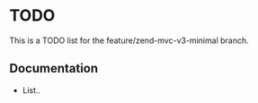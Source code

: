 # TODO

This is a TODO list for the feature/zend-mvc-v3-minimal branch.

## Documentation

- List..
